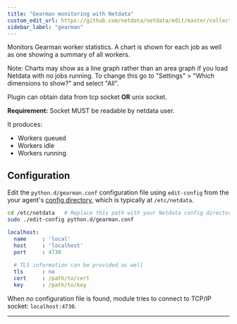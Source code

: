 ```yaml
---
title: "Gearman monitoring with Netdata"
custom_edit_url: https://github.com/netdata/netdata/edit/master/collectors/python.d.plugin/gearman/README.md
sidebar_label: "gearman"
---
```




Monitors Gearman worker statistics. A chart is shown for each job as well as one showing a summary of all workers.

Note: Charts may show as a line graph rather than an area 
graph if you load Netdata with no jobs running. To change 
this go to "Settings" > "Which dimensions to show?" and 
select "All".

Plugin can obtain data from tcp socket **OR** unix socket.

**Requirement:**
Socket MUST be readable by netdata user.

It produces:

 * Workers queued
 * Workers idle
 * Workers running

## Configuration

Edit the `python.d/gearman.conf` configuration file using `edit-config` from the your agent's [config
directory](/docs/agent/step-by-step/step-04#find-your-netdataconf-file), which is typically at `/etc/netdata`.

```bash
cd /etc/netdata   # Replace this path with your Netdata config directory, if different
sudo ./edit-config python.d/gearman.conf
```

```yaml
localhost:
  name     : 'local'
  host     : 'localhost'
  port     : 4730
  
  # TLS information can be provided as well
  tls      : no
  cert     : /path/to/cert
  key      : /path/to/key
```

When no configuration file is found, module tries to connect to TCP/IP socket: `localhost:4730`.

---
